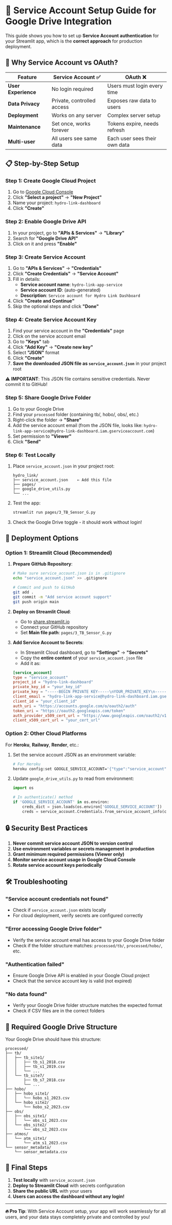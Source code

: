 # 🔐 Service Account Setup Guide for Google Drive Integration

This guide shows you how to set up **Service Account authentication** for your Streamlit app, which is the **correct approach** for production deployment.

## 🎯 **Why Service Account vs OAuth?**

| Feature | Service Account ✅ | OAuth ❌ |
|---------|-------------------|----------|
| **User Experience** | No login required | Users must login every time |
| **Data Privacy** | Private, controlled access | Exposes raw data to users |
| **Deployment** | Works on any server | Complex server setup |
| **Maintenance** | Set once, works forever | Tokens expire, needs refresh |
| **Multi-user** | All users see same data | Each user sees their own data |

## 📋 **Step-by-Step Setup**

### **Step 1: Create Google Cloud Project**

1. Go to [Google Cloud Console](https://console.cloud.google.com/)
2. Click **"Select a project"** → **"New Project"**
3. Name your project: `hydro-link-dashboard`
4. Click **"Create"**

### **Step 2: Enable Google Drive API**

1. In your project, go to **"APIs & Services"** → **"Library"**
2. Search for **"Google Drive API"**
3. Click on it and press **"Enable"**

### **Step 3: Create Service Account**

1. Go to **"APIs & Services"** → **"Credentials"**
2. Click **"Create Credentials"** → **"Service Account"**
3. Fill in details:
   - **Service account name**: `hydro-link-app-service`
   - **Service account ID**: (auto-generated)
   - **Description**: `Service account for Hydro Link Dashboard`
4. Click **"Create and Continue"**
5. Skip the optional steps and click **"Done"**

### **Step 4: Create Service Account Key**

1. Find your service account in the **"Credentials"** page
2. Click on the service account email
3. Go to **"Keys"** tab
4. Click **"Add Key"** → **"Create new key"**
5. Select **"JSON"** format
6. Click **"Create"**
7. **Save the downloaded JSON file as `service_account.json`** in your project root

⚠️ **IMPORTANT**: This JSON file contains sensitive credentials. Never commit it to GitHub!

### **Step 5: Share Google Drive Folder**

1. Go to your Google Drive
2. Find your `processed` folder (containing tb/, hobo/, obs/, etc.)
3. Right-click the folder → **"Share"**
4. Add the service account email (from the JSON file, looks like: `hydro-link-app-service@hydro-link-dashboard.iam.gserviceaccount.com`)
5. Set permission to **"Viewer"**
6. Click **"Send"**

### **Step 6: Test Locally**

1. Place `service_account.json` in your project root:
   ```
   hydro_link/
   ├── service_account.json    ← Add this file
   ├── pages/
   ├── google_drive_utils.py
   └── ...
   ```

2. Test the app:
   ```bash
   streamlit run pages/3_TB_Sensor_G.py
   ```

3. Check the Google Drive toggle - it should work without login!

## 🚀 **Deployment Options**

### **Option 1: Streamlit Cloud (Recommended)**

1. **Prepare GitHub Repository**:
   ```bash
   # Make sure service_account.json is in .gitignore
   echo "service_account.json" >> .gitignore
   
   # Commit and push to GitHub
   git add .
   git commit -m "Add service account support"
   git push origin main
   ```

2. **Deploy on Streamlit Cloud**:
   - Go to [share.streamlit.io](https://share.streamlit.io)
   - Connect your GitHub repository
   - Set **Main file path**: `pages/3_TB_Sensor_G.py`

3. **Add Service Account to Secrets**:
   - In Streamlit Cloud dashboard, go to **"Settings"** → **"Secrets"**
   - Copy the **entire content** of your `service_account.json` file
   - Add it as:
   ```toml
   [service_account]
   type = "service_account"
   project_id = "hydro-link-dashboard"
   private_key_id = "your_key_id"
   private_key = "-----BEGIN PRIVATE KEY-----\nYOUR_PRIVATE_KEY\n-----END PRIVATE KEY-----\n"
   client_email = "hydro-link-app-service@hydro-link-dashboard.iam.gserviceaccount.com"
   client_id = "your_client_id"
   auth_uri = "https://accounts.google.com/o/oauth2/auth"
   token_uri = "https://oauth2.googleapis.com/token"
   auth_provider_x509_cert_url = "https://www.googleapis.com/oauth2/v1/certs"
   client_x509_cert_url = "your_cert_url"
   ```

### **Option 2: Other Cloud Platforms**

For **Heroku**, **Railway**, **Render**, etc.:

1. Set the service account JSON as an environment variable:
   ```bash
   # For Heroku
   heroku config:set GOOGLE_SERVICE_ACCOUNT='{"type":"service_account",...}'
   ```

2. Update `google_drive_utils.py` to read from environment:
   ```python
   import os
   
   # In authenticate() method
   if 'GOOGLE_SERVICE_ACCOUNT' in os.environ:
       creds_dict = json.loads(os.environ['GOOGLE_SERVICE_ACCOUNT'])
       creds = service_account.Credentials.from_service_account_info(creds_dict, scopes=self.SCOPES)
   ```

## 🔒 **Security Best Practices**

1. **Never commit service account JSON to version control**
2. **Use environment variables or secrets management in production**
3. **Grant minimum required permissions (Viewer only)**
4. **Monitor service account usage in Google Cloud Console**
5. **Rotate service account keys periodically**

## 🛠️ **Troubleshooting**

### **"Service account credentials not found"**
- Check if `service_account.json` exists locally
- For cloud deployment, verify secrets are configured correctly

### **"Error accessing Google Drive folder"**
- Verify the service account email has access to your Google Drive folder
- Check if the folder structure matches: `processed/tb/`, `processed/hobo/`, etc.

### **"Authentication failed"**
- Ensure Google Drive API is enabled in your Google Cloud project
- Check that the service account key is valid (not expired)

### **"No data found"**
- Verify your Google Drive folder structure matches the expected format
- Check if CSV files are in the correct folders

## 📁 **Required Google Drive Structure**

Your Google Drive should have this structure:
```
processed/
├── tb/
│   ├── tb_site1/
│   │   ├── tb_s1_2018.csv
│   │   ├── tb_s1_2019.csv
│   │   └── ...
│   └── tb_site7/
│       ├── tb_s7_2018.csv
│       └── ...
├── hobo/
│   ├── hobo_site1/
│   │   └── hobo_s1_2023.csv
│   └── hobo_site2/
│       └── hobo_s2_2023.csv
├── obs/
│   ├── obs_site1/
│   │   └── obs_s1_2023.csv
│   └── obs_site2/
│       └── obs_s2_2023.csv
├── atmos/
│   └── atm_site1/
│       └── atm_s1_2023.csv
└── sensor_metadata/
    └── sensor_metadata.csv
```

## 🎉 **Final Steps**

1. **Test locally** with `service_account.json`
2. **Deploy to Streamlit Cloud** with secrets configuration
3. **Share the public URL** with your users
4. **Users can access the dashboard without any login!**

---

**🔥 Pro Tip**: With Service Account setup, your app will work seamlessly for all users, and your data stays completely private and controlled by you!
